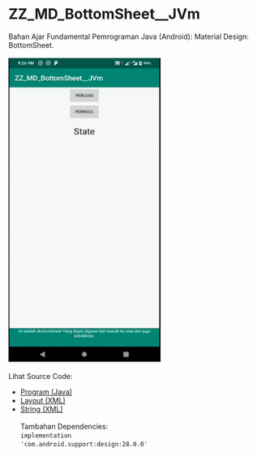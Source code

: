 # ZZ_MD_BottomSheet__JVm
Bahan Ajar Fundamental Pemrograman Java (Android): Material Design: BottomSheet.<br><br>
<img src="https://github.com/RizkyKhapidsyah/ZZ_MD_BottomSheet__JVm/blob/master/app/rslts/20200504_212609-1588602409264.gif" height=600px width=300px><br><br>
Lihat Source Code:<br>
- <a href="https://github.com/RizkyKhapidsyah/ZZ_MD_BottomSheet__JVm/blob/master/app/src/main/java/com/rk/md_bs/MainActivity.java">Program (Java)</a><br>
- <a href="https://github.com/RizkyKhapidsyah/ZZ_MD_BottomSheet__JVm/blob/master/app/src/main/res/layout/activity_main.xml">Layout (XML)</a><br>
- <a href="https://github.com/RizkyKhapidsyah/ZZ_MD_BottomSheet__JVm/blob/master/app/src/main/res/values/strings.xml">String (XML)</a><br><br>
Tambahan Dependencies:<br>
<code>implementation 'com.android.support:design:28.0.0'</code>

